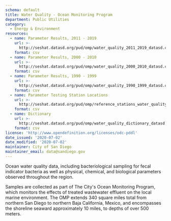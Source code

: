 ```yaml
---
schema: default
title: Water Quality - Ocean Monitoring Program
department: Public Utilities
category:
  - Energy & Environment
resources:
  - name: Parameter Results, 2011 - 2019
    url: >-
      http://seshat.datasd.org/pud/omp/water_quality_2011_2019_datasd.csv
    format: csv
  - name: Parameter Results, 2000 - 2010
    url: >-
      http://seshat.datasd.org/pud/omp/water_quality_2000_2010_datasd.csv
    format: csv
  - name: Parameter Results, 1990 - 1999
    url: >-
      http://seshat.datasd.org/pud/omp/water_quality_1990_1999_datasd.csv
    format: csv
  - name: Parameter Testing Station Locations
    url: >-
      http://seshat.datasd.org/pud/omp/reference_stations_water_quality.csv
    format: csv
  - name: Dictionary
    url: >-
      http://seshat.datasd.org/pud/omp/water_quality_dictionary_datasd.csv
    format: csv
license: 'http://www.opendefinition.org/licenses/odc-pddl'
date_issued: '2020-07-02'
date_modified: '2020-07-02'
maintainer: City of San Diego
maintainer_email: data@sandiego.gov
---
```

Ocean water quality data, including bacteriological sampling for fecal indicator bacteria as well as physical, chemical, and biological parameters observed throughout the region.
<!--more-->
Samples are collected as part of The City's Ocean Monitoring Program, which monitors the effects of treated wastewater effluent on the local marine environment. The OMP extends 340 square miles total from northern San Diego to northern Baja California, Mexico, and encompasses the shoreline seaward approximately 10 miles, to depths of over 500 meters.
